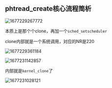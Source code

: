 ## phtread_create核心流程简析
![1677229267772](https://user-images.githubusercontent.com/31315527/221136720-bc15fe66-7e12-4bd9-9f0f-151bb40b331d.png)

本质上是那个个clone，再加一个`sched_setscheduler`

clone内部就是一个系统调用，对应的NR是220

![1677229361184](https://user-images.githubusercontent.com/31315527/221137055-b8786791-7c66-486a-b2e3-bb8073b6b90f.png)


![1677231142857](https://user-images.githubusercontent.com/31315527/221143493-03b07d24-3ce1-4611-8c18-f7fe3f721e2d.png)

内部就是`kernel_clone`了

![1677231028121](https://user-images.githubusercontent.com/31315527/221142982-29eed21d-1fe2-4742-8cec-dc4e6ec6ce33.png)





